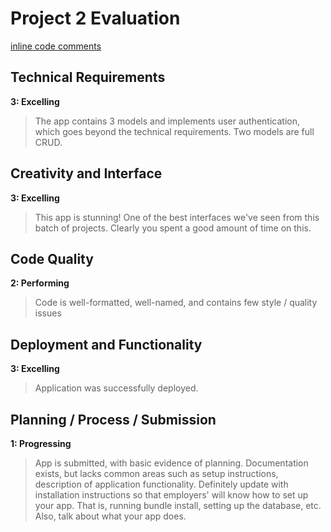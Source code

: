 # Project 2 Evaluation

[inline code comments](https://github.com/nrc0004/project2/pull/1/files)

## Technical Requirements
**3: Excelling**
> The app contains 3 models and implements user authentication, which goes beyond the technical requirements. Two models are full CRUD.

## Creativity and Interface
**3: Excelling**
> This app is stunning! One of the best interfaces we've seen from this batch of projects. Clearly you spent a good amount of time on this.

## Code Quality
**2: Performing**
> Code is well-formatted, well-named, and contains few style / quality issues

## Deployment and Functionality
**3: Excelling**
> Application was successfully deployed.

## Planning / Process / Submission
**1: Progressing**
> App is submitted, with basic evidence of planning. Documentation exists, but lacks common areas such as setup instructions, description of application functionality. Definitely update with installation instructions so that employers' will know how to set up your app. That is, running bundle install, setting up the database, etc. Also, talk about what your app does.

